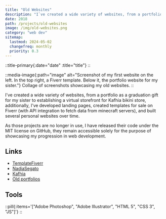 ```yaml
---
title: "Old Websites"
description: "I`ve created a wide variety of websites, from a portfolio as a graduation gift for my sister to establishing a virtual storefront for Kafhia bikini store, additionally, I`ve developed landing pages, created templates for sale on Fiverr (with API integration to fetch data from minecraft servers), and built several personal websites over time."
date: 2018
path: /projects/old-websites
image: /img/old-websites.png
category: "web dev"
sitemap:
  lastmod: 2024-05-02
  changefreq: monthly
  priority: 0.3
---
```


::title-primary{:date="date" :title="title"}
::

::media-image{:path="image" alt="Screenshot of my first website on the left. In the top right, a Fiverr template. Below it, the portfolio website for my sister."}
Collage of screenshots showcasing my old websites.
::

I've created a wide variety of websites, from a portfolio as a graduation gift for my sister to establishing a virtual storefront for Kafhia bikini store, additionally, I've developed landing pages, created templates for sale on Fiverr (with API integration to fetch data from minecraft servers), and built several personal websites over time.

As those projects are no longer in use, I have released their code under the MIT license on GitHub, they remain accessible solely for the purpose of showcasing my progression in web development.

## Links

- [TemplateFiverr](https://github.com/ArthurSegato/TemplateFiverr)
- [NadiaSegato](https://github.com/ArthurSegato/NadiaSegato)
- [Kafhia](https://github.com/ArthurSegato/Kafhia)
- [Old portfolios](https://github.com/ArthurSegato/OldPortfolios)

## Tools

::pill{:items='["Adobe Photoshop", "Adobe Illustrator", "HTML 5", "CSS 3", "JS"]'}
::
